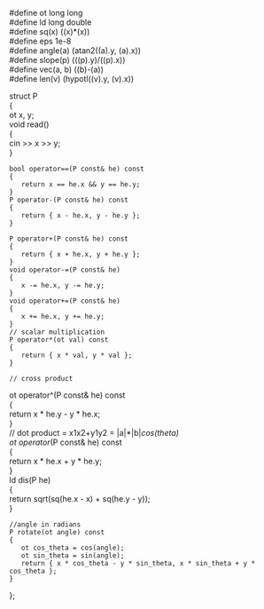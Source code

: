 #define ot long long  
#define ld long double  
#define sq(x) ((x)*(x))  
#define eps 1e-8  
#define angle(a) (atan2((a).y, (a).x))  
#define slope(p) (((p).y)/((p).x))  
#define vec(a, b) ((b)-(a))  
#define len(v) (hypotl((v).y, (v).x))  
  
struct P  
{  
    ot x, y;  
    void read()  
    {  
       cin >> x >> y;  
    }  
  
    bool operator==(P const& he) const  
    {  
       return x == he.x && y == he.y;  
    }  
    P operator-(P const& he) const  
    {  
       return { x - he.x, y - he.y };  
    }  
  
    P operator+(P const& he) const  
    {  
       return { x + he.x, y + he.y };  
    }  
    void operator-=(P const& he)  
    {  
       x -= he.x, y -= he.y;  
    }  
    void operator+=(P const& he)  
    {  
       x += he.x, y += he.y;  
    }  
    // scalar multiplication  
    P operator*(ot val) const  
    {  
       return { x * val, y * val };  
    }  
  
    // cross product   
ot operator^(P const& he) const  
    {  
       return x * he.y - y * he.x;  
    }  
    // dot product = x1x2+y1y2 = |a|*|b|*cos(theta)  
    ot operator*(P const& he) const  
    {  
       return x * he.x + y * he.y;  
    }  
    ld dis(P he)  
    {  
       return sqrt(sq(he.x - x) + sq(he.y - y));  
    }  
  
    //angle in radians  
    P rotate(ot angle) const  
    {  
       ot cos_theta = cos(angle);  
       ot sin_theta = sin(angle);  
       return { x * cos_theta - y * sin_theta, x * sin_theta + y * cos_theta };  
    }  
};  